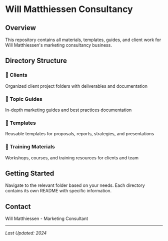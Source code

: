 # Will Matthiessen Consultancy

## Overview
This repository contains all materials, templates, guides, and client work for Will Matthiessen's marketing consultancy business.

## Directory Structure

### 📁 Clients
Organized client project folders with deliverables and documentation

### 📁 Topic Guides
In-depth marketing guides and best practices documentation

### 📁 Templates
Reusable templates for proposals, reports, strategies, and presentations

### 📁 Training Materials
Workshops, courses, and training resources for clients and team

## Getting Started
Navigate to the relevant folder based on your needs. Each directory contains its own README with specific information.

## Contact
Will Matthiessen - Marketing Consultant

---
*Last Updated: 2024*